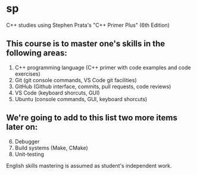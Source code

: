 # sp

C++ studies using Stephen Prata's "C++ Primer Plus" (6th Edition)

## This course is to master one's skills in the following areas:

1) C++ programming language (C++ primer with code examples and code exercises)
2) Git (git console commands, VS Code git facilities)
3) GitHub (Github interface, commits, pull requests, code reviews)
4) VS Code (keyboard shorcuts, GUI)
5) Ubuntu (console commands, GUI, keyboard shorcuts)

## We're going to add to this list two more items later on:

6) Debugger
7) Build systems (Make, CMake)
8) Unit-testing

English skills mastering is assumed as student's independent work.
